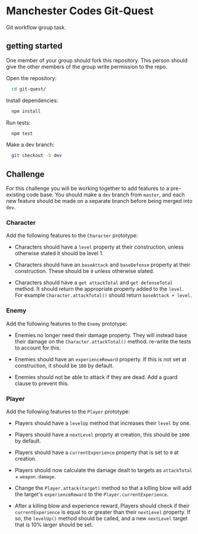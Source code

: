 # Manchester Codes Git-Quest

Git workflow group task.

## getting started

One member of your group should fork this repository. This person should give the other members of the group write permission to the repo. 

Open the repository:

```bash
  cd git-quest/
```

Install dependencies:

```bash
  npm install
```

Run tests:

```bash
  npm test
```

Make a dev branch: 

```bash
  git checkout -b dev
```

## Challenge

For this challenge you will be working together to add features to a pre-existing code base. You should make a `dev` branch from `master`, and each new feature should be made on a separate branch before being merged into `dev`.


### Character

Add the following features to the `Character` prototype:

- Characters should have a `level` property at their construction, unless otherwise stated it should be level 1.

- Characters should have an `baseAttack` and `baseDefense` property at their construction. These should be `0` unless otherwise stated.

- Characters should have a `get attackTotal` and `get defenseTotal` method. It should return the appropriate property added to the `level`. For example `Character.attackTotal()` should return `baseAttack + level`. 

### Enemy

Add the following features to the `Enemy` prototype:

- Enemies no longer need their damage property. They will instead base their damage on the `Character.attackTotal()` method. re-write the tests to account for this. 

- Enemies should have an `experienceReward` property. If this is not set at construction, it should be `100` by default. 

- Enemies should not be able to attack if they are dead. Add a guard clause to prevent this. 

### Player

Add the following features to the `Player` prototype:

- Players should have a `levelUp` method that increases their `level` by one.

- Players should have a `nextLevel` proprty at creation, this should be `1000` by default. 

- Players should have a `currentExperience` property that is set to `0` at creation.

- Players should now calculate the damage dealt to targets as `attackTotal` + `weapon.damage`.

- Change the `Player.attack(target)` method so that a killing blow will add the target's `experienceReward` to the `Player.currentExperience`.

- After a killing blow and experience reward, Players should check if their `currentExperience` is equal to or greater than their `nextLevel` property. If so, the `levelUp()` method should be called, and a new `nextLevel` target that is 10% larger should be set.  




